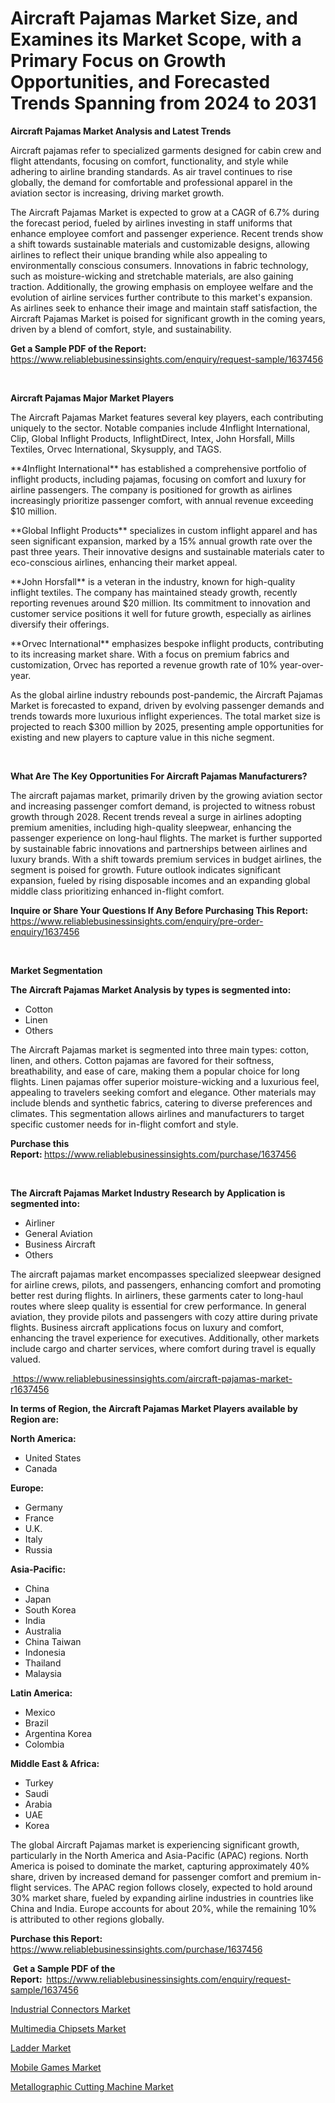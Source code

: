 <p><h1>Aircraft Pajamas Market Size, and Examines its Market Scope, with a Primary Focus on Growth Opportunities, and Forecasted Trends Spanning from 2024 to 2031</h1></p><p><strong>Aircraft Pajamas Market Analysis and Latest Trends</strong></p>
<p><p>Aircraft pajamas refer to specialized garments designed for cabin crew and flight attendants, focusing on comfort, functionality, and style while adhering to airline branding standards. As air travel continues to rise globally, the demand for comfortable and professional apparel in the aviation sector is increasing, driving market growth.</p><p>The Aircraft Pajamas Market is expected to grow at a CAGR of 6.7% during the forecast period, fueled by airlines investing in staff uniforms that enhance employee comfort and passenger experience. Recent trends show a shift towards sustainable materials and customizable designs, allowing airlines to reflect their unique branding while also appealing to environmentally conscious consumers. Innovations in fabric technology, such as moisture-wicking and stretchable materials, are also gaining traction. Additionally, the growing emphasis on employee welfare and the evolution of airline services further contribute to this market's expansion. As airlines seek to enhance their image and maintain staff satisfaction, the Aircraft Pajamas Market is poised for significant growth in the coming years, driven by a blend of comfort, style, and sustainability.</p></p>
<p><strong>Get a Sample PDF of the Report:&nbsp;</strong> <a href="https://www.reliablebusinessinsights.com/enquiry/request-sample/1637456?utm_campaign=96&utm_medium=2&utm_source=Github&utm_content=ia&utm_term=17112024&utm_id=aircraft-pajamas">https://www.reliablebusinessinsights.com/enquiry/request-sample/1637456</a></p>
<p>&nbsp;</p>
<p><strong>Aircraft Pajamas Major Market Players</strong></p>
<p><p>The Aircraft Pajamas Market features several key players, each contributing uniquely to the sector. Notable companies include 4Inflight International, Clip, Global Inflight Products, InflightDirect, Intex, John Horsfall, Mills Textiles, Orvec International, Skysupply, and TAGS.</p><p>**4Inflight International** has established a comprehensive portfolio of inflight products, including pajamas, focusing on comfort and luxury for airline passengers. The company is positioned for growth as airlines increasingly prioritize passenger comfort, with annual revenue exceeding $10 million.</p><p>**Global Inflight Products** specializes in custom inflight apparel and has seen significant expansion, marked by a 15% annual growth rate over the past three years. Their innovative designs and sustainable materials cater to eco-conscious airlines, enhancing their market appeal.</p><p>**John Horsfall** is a veteran in the industry, known for high-quality inflight textiles. The company has maintained steady growth, recently reporting revenues around $20 million. Its commitment to innovation and customer service positions it well for future growth, especially as airlines diversify their offerings.</p><p>**Orvec International** emphasizes bespoke inflight products, contributing to its increasing market share. With a focus on premium fabrics and customization, Orvec has reported a revenue growth rate of 10% year-over-year.</p><p>As the global airline industry rebounds post-pandemic, the Aircraft Pajamas Market is forecasted to expand, driven by evolving passenger demands and trends towards more luxurious inflight experiences. The total market size is projected to reach $300 million by 2025, presenting ample opportunities for existing and new players to capture value in this niche segment.</p></p>
<p>&nbsp;</p>
<p><strong>What Are The Key Opportunities For Aircraft Pajamas Manufacturers?</strong></p>
<p><p>The aircraft pajamas market, primarily driven by the growing aviation sector and increasing passenger comfort demand, is projected to witness robust growth through 2028. Recent trends reveal a surge in airlines adopting premium amenities, including high-quality sleepwear, enhancing the passenger experience on long-haul flights. The market is further supported by sustainable fabric innovations and partnerships between airlines and luxury brands. With a shift towards premium services in budget airlines, the segment is poised for growth. Future outlook indicates significant expansion, fueled by rising disposable incomes and an expanding global middle class prioritizing enhanced in-flight comfort.</p></p>
<p><strong>Inquire or Share Your Questions If Any Before Purchasing This Report:</strong> <a href="https://www.reliablebusinessinsights.com/enquiry/pre-order-enquiry/1637456?utm_campaign=96&utm_medium=2&utm_source=Github&utm_content=ia&utm_term=17112024&utm_id=aircraft-pajamas">https://www.reliablebusinessinsights.com/enquiry/pre-order-enquiry/1637456</a></p>
<p>&nbsp;</p>
<p><strong>Market Segmentation</strong></p>
<p><strong>The Aircraft Pajamas Market Analysis by types is segmented into:</strong></p>
<p><ul><li>Cotton</li><li>Linen</li><li>Others</li></ul></p>
<p><p>The Aircraft Pajamas market is segmented into three main types: cotton, linen, and others. Cotton pajamas are favored for their softness, breathability, and ease of care, making them a popular choice for long flights. Linen pajamas offer superior moisture-wicking and a luxurious feel, appealing to travelers seeking comfort and elegance. Other materials may include blends and synthetic fabrics, catering to diverse preferences and climates. This segmentation allows airlines and manufacturers to target specific customer needs for in-flight comfort and style.</p></p>
<p><strong>Purchase this Report:&nbsp;</strong><a href="https://www.reliablebusinessinsights.com/purchase/1637456?utm_campaign=96&utm_medium=2&utm_source=Github&utm_content=ia&utm_term=17112024&utm_id=aircraft-pajamas">https://www.reliablebusinessinsights.com/purchase/1637456</a></p>
<p>&nbsp;</p>
<p><strong>The Aircraft Pajamas Market Industry Research by Application is segmented into:</strong></p>
<p><ul><li>Airliner</li><li>General Aviation</li><li>Business Aircraft</li><li>Others</li></ul></p>
<p><p>The aircraft pajamas market encompasses specialized sleepwear designed for airline crews, pilots, and passengers, enhancing comfort and promoting better rest during flights. In airliners, these garments cater to long-haul routes where sleep quality is essential for crew performance. In general aviation, they provide pilots and passengers with cozy attire during private flights. Business aircraft applications focus on luxury and comfort, enhancing the travel experience for executives. Additionally, other markets include cargo and charter services, where comfort during travel is equally valued.</p></p>
<p><a href="https://www.reliablebusinessinsights.com/aircraft-pajamas-market-r1637456?utm_campaign=96&utm_medium=2&utm_source=Github&utm_content=ia&utm_term=17112024&utm_id=aircraft-pajamas">&nbsp;https://www.reliablebusinessinsights.com/aircraft-pajamas-market-r1637456</a></p>
<p><strong>In terms of Region, the Aircraft Pajamas Market Players available by Region are:</strong></p>
<p>
    <p> <strong> North America: </strong>
        <ul>
            <li>United States</li>
            <li>Canada</li>
        </ul>
        </p> 
    <p> <strong> Europe: </strong>
        <ul>
            <li>Germany</li>
            <li>France</li>
            <li>U.K.</li>
            <li>Italy</li>
            <li>Russia</li>
        </ul>
        </p> 
    <p> <strong> Asia-Pacific: </strong>
        <ul>
            <li>China</li>
            <li>Japan</li>
            <li>South Korea</li>
            <li>India</li>
            <li>Australia</li>
            <li>China Taiwan</li>
            <li>Indonesia</li>
            <li>Thailand</li>
            <li>Malaysia</li>
        </ul>
        </p> 
    <p> <strong> Latin America: </strong>
        <ul>
            <li>Mexico</li>
            <li>Brazil</li>
            <li>Argentina Korea</li>
            <li>Colombia</li>
        </ul>
        </p> 
    <p> <strong> Middle East & Africa: </strong>
        <ul>
            <li>Turkey</li>
            <li>Saudi</li>
            <li>Arabia</li>
            <li>UAE</li>
            <li>Korea</li>
        </ul>
    </p>
    </p>
<p><p>The global Aircraft Pajamas market is experiencing significant growth, particularly in the North America and Asia-Pacific (APAC) regions. North America is poised to dominate the market, capturing approximately 40% share, driven by increased demand for passenger comfort and premium in-flight services. The APAC region follows closely, expected to hold around 30% market share, fueled by expanding airline industries in countries like China and India. Europe accounts for about 20%, while the remaining 10% is attributed to other regions globally.</p></p>
<p><strong>Purchase this Report: </strong><a href="https://www.reliablebusinessinsights.com/purchase/1637456?utm_campaign=96&utm_medium=2&utm_source=Github&utm_content=ia&utm_term=17112024&utm_id=aircraft-pajamas">https://www.reliablebusinessinsights.com/purchase/1637456</a></p>
<p>&nbsp;<strong>Get a Sample PDF of the Report:&nbsp;&nbsp;</strong><a href="https://www.reliablebusinessinsights.com/enquiry/request-sample/1637456?utm_campaign=96&utm_medium=2&utm_source=Github&utm_content=ia&utm_term=17112024&utm_id=aircraft-pajamas">https://www.reliablebusinessinsights.com/enquiry/request-sample/1637456</a></p>
<p><strong></strong></p>
<p><p><a href="https://www.linkedin.com/pulse/global-industrial-connectors-market-trends-innovations-deasc?utm_campaign=96&utm_medium=2&utm_source=Github&utm_content=ia&utm_term=17112024&utm_id=aircraft-pajamas">Industrial Connectors Market</a></p><p><a href="https://issuu.com/reportprime-2/docs/multimedia-chipsets-market-size-203_4bf2ffc46c3d4b?utm_campaign=96&utm_medium=2&utm_source=Github&utm_content=ia&utm_term=17112024&utm_id=aircraft-pajamas">Multimedia Chipsets Market</a></p><p><a href="https://www.linkedin.com/pulse/ladder-market-report-product-type-end-use-application-giysc?utm_campaign=96&utm_medium=2&utm_source=Github&utm_content=ia&utm_term=17112024&utm_id=aircraft-pajamas">Ladder Market</a></p><p><a href="https://issuu.com/reportprime-2/docs/mobile-games-market-size-2030.pptx_30b0c79e658487?utm_campaign=96&utm_medium=2&utm_source=Github&utm_content=ia&utm_term=17112024&utm_id=aircraft-pajamas">Mobile Games Market</a></p><p><a href="https://www.linkedin.com/pulse/market-forecasting-change-global-metallographic-cutting-g6jnc?utm_campaign=96&utm_medium=2&utm_source=Github&utm_content=ia&utm_term=17112024&utm_id=aircraft-pajamas">Metallographic Cutting Machine Market</a></p></p>